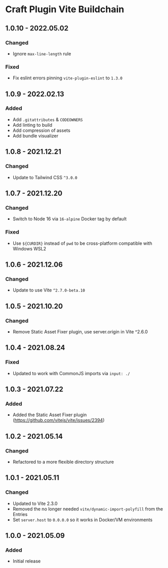 # Craft Plugin Vite Buildchain

## 1.0.10 - 2022.05.02
### Changed
* Ignore `max-line-length` rule

### Fixed
* Fix eslint errors pinning `vite-plugin-eslint` to `1.3.0`

## 1.0.9 - 2022.02.13
### Added

* Add `.gitattributes` & `CODEOWNERS`
* Add linting to build
* Add compression of assets
* Add bundle visualizer

## 1.0.8 - 2021.12.21
### Changed
* Update to Tailwind CSS `^3.0.0`

## 1.0.7 - 2021.12.20
### Changed
* Switch to Node 16 via `16-alpine` Docker tag by default

### Fixed
* Use `${CURDIR}` instead of `pwd` to be cross-platform compatible with Windows WSL2

## 1.0.6 - 2021.12.06
### Changed
* Update to use Vite `^2.7.0-beta.10`

## 1.0.5 - 2021.10.20
### Changed
* Remove Static Asset Fixer plugin, use server.origin in Vite ^2.6.0

## 1.0.4 - 2021.08.24
### Fixed
* Updated to work with CommonJS imports via `input: ./`

## 1.0.3 - 2021.07.22
### Added
* Added the Static Asset Fixer plugin (https://github.com/vitejs/vite/issues/2394)

## 1.0.2 - 2021.05.14
### Changed
* Refactored to a more flexible directory structure

## 1.0.1 - 2021.05.11
### Changed
* Updated to Vite 2.3.0
* Removed the no longer needed `vite/dynamic-import-polyfill` from the Entries
* Set `server.host` to `0.0.0.0` so it works in Docker/VM environments

## 1.0.0 - 2021.05.09
### Added
* Initial release
